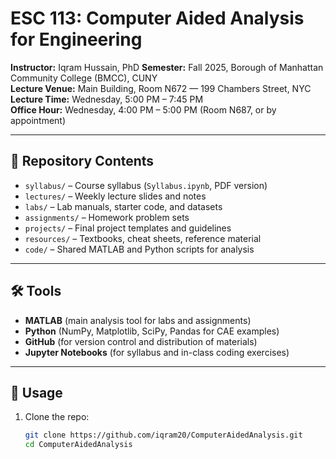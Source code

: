 # ESC 113: Computer Aided Analysis for Engineering
**Instructor:** Iqram Hussain, PhD 
**Semester:** Fall 2025, Borough of Manhattan Community College (BMCC), CUNY  
**Lecture Venue:** Main Building, Room N672 — 199 Chambers Street, NYC  
**Lecture Time:** Wednesday, 5:00 PM – 7:45 PM  
**Office Hour:** Wednesday, 4:00 PM – 5:00 PM (Room N687, or by appointment)  

---

## 📂 Repository Contents
- `syllabus/` – Course syllabus (`Syllabus.ipynb`, PDF version)  
- `lectures/` – Weekly lecture slides and notes  
- `labs/` – Lab manuals, starter code, and datasets  
- `assignments/` – Homework problem sets  
- `projects/` – Final project templates and guidelines  
- `resources/` – Textbooks, cheat sheets, reference material  
- `code/` – Shared MATLAB and Python scripts for analysis  

---

## 🛠 Tools
- **MATLAB** (main analysis tool for labs and assignments)  
- **Python** (NumPy, Matplotlib, SciPy, Pandas for CAE examples)  
- **GitHub** (for version control and distribution of materials)  
- **Jupyter Notebooks** (for syllabus and in-class coding exercises)  

---

## 🚀 Usage
1. Clone the repo:
   ```bash
   git clone https://github.com/iqram20/ComputerAidedAnalysis.git
   cd ComputerAidedAnalysis
